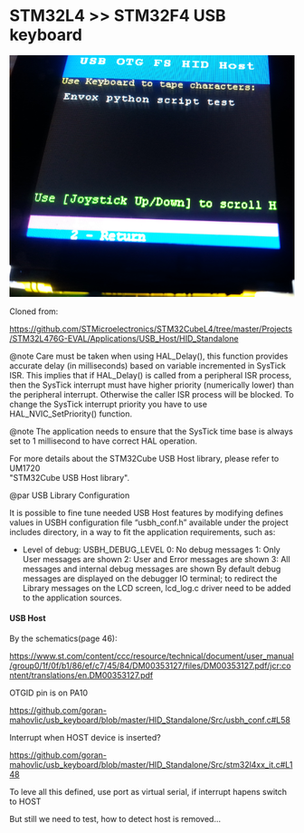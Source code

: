 # STM32L4 >> STM32F4 USB keyboard

![Working on STM32L4](documentation/pic/keyboard_test.png)

Cloned from:

https://github.com/STMicroelectronics/STM32CubeL4/tree/master/Projects/STM32L476G-EVAL/Applications/USB_Host/HID_Standalone

@note Care must be taken when using HAL_Delay(), this function provides accurate delay (in milliseconds)
      based on variable incremented in SysTick ISR. This implies that if HAL_Delay() is called from
      a peripheral ISR process, then the SysTick interrupt must have higher priority (numerically lower)
      than the peripheral interrupt. Otherwise the caller ISR process will be blocked.
      To change the SysTick interrupt priority you have to use HAL_NVIC_SetPriority() function.
      
@note The application needs to ensure that the SysTick time base is always set to 1 millisecond
      to have correct HAL operation.

For more details about the STM32Cube USB Host library, please refer to UM1720  
"STM32Cube USB Host library".


@par USB Library Configuration

It is possible to fine tune needed USB Host features by modifying defines values in USBH configuration
file “usbh_conf.h” available under the project includes directory, in a way to fit the application
requirements, such as:
- Level of debug: USBH_DEBUG_LEVEL
                  0: No debug messages
                  1: Only User messages are shown
                  2: User and Error messages are shown
                  3: All messages and internal debug messages are shown
   By default debug messages are displayed on the debugger IO terminal; to redirect the Library
   messages on the LCD screen, lcd_log.c driver need to be added to the application sources.

#### USB Host

By the schematics(page 46):
  
https://www.st.com/content/ccc/resource/technical/document/user_manual/group0/1f/0f/b1/86/ef/c7/45/84/DM00353127/files/DM00353127.pdf/jcr:content/translations/en.DM00353127.pdf
  
OTGID pin is on PA10

https://github.com/goran-mahovlic/usb_keyboard/blob/master/HID_Standalone/Src/usbh_conf.c#L58

Interrupt when HOST device is inserted?

https://github.com/goran-mahovlic/usb_keyboard/blob/master/HID_Standalone/Src/stm32l4xx_it.c#L148

To leve all this defined, use port as virtual serial, if interrupt hapens switch to HOST

But still we need to test, how to detect host is removed...
